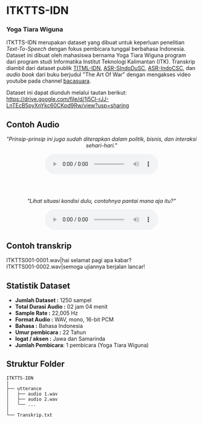 # ITKTTS-IDN

### Yoga Tiara Wiguna

ITKTTS-IDN merupakan dataset yang dibuat untuk keperluan penelitian _Text-To-Speech_ dengan fokus pembicara tunggal berbahasa Indonesia. Dataset ini dibuat oleh mahasiswa bernama Yoga Tiara Wiguna program dari program studi Informatika Institut Teknologi Kalimantan (ITK). Transkrip diambil dari dataset publik [TITML-IDN](https://research.nii.ac.jp/src/en/TITML-IDN.html), [ASR-SIndoDuSC](https://magichub.com/datasets/indonesian-scripted-speech-corpus-daily-use-sentence/), [ASR-IndoCSC](https://magichub.com/datasets/indonesian-conversational-speech-corpus/), dan _audio book_ dari buku berjudul "The Art Of War" dengan mengakses video youtube pada channel [bacasuara](https://www.youtube.com/watch?v=XE5aP5JkPbI&t=33s).

Dataset ini dapat diunduh melalui tautan berikut:\
https://drive.google.com/file/d/1j5Cl-rJJ-LnTEcB5pyXnYkc60CKpd9Rw/view?usp=sharing

## Contoh Audio

<div style="text-align: center">
  <p>
    <i>
        "Prinsip-prinsip ini juga sudah diterapkan dalam politik, bisnis, dan interaksi sehari-hari."
    </i>
  </p>
  <audio controls="controls">{ip}{form_title}{ip}

   <source type="audio/wav" src="https://www.dropbox.com/scl/fi/325qimcclvl1c24l48zpl/ground-truth_ts_1.wav?rlkey=zyjcg9njd3dvc45ie7nhssa1q&st=krj00nne&raw=1" type="audio/wav" />
 </audio>

<br><br>

  <p>
    <i>
        "Lihat situasi kondisi dulu, contohnya pantai mana aja itu?"
    </i>
  </p>
  <audio controls="controls">{ip}{form_title}{ip}

   <source type="audio/wav"  src="https://www.dropbox.com/scl/fi/olsqedkjdey1zpr3z0sod/ground-truth_ts_2.wav?rlkey=s69481z689hrdtqhrsal2e1e2&st=eh2tjgs7&raw=1" type="audio/wav" />
 </audio>
</div>

## Contoh transkrip

ITKTTS001-0001.wav|hai selamat pagi apa kabar?\
ITKTTS001-0002.wav|semoga ujiannya berjalan lancar!

## Statistik Dataset

- **Jumlah Dataset :** 1250 sampel
- **Total Durasi Audio :** 02 jam 04 menit
- **Sample Rate :** 22,005 Hz
- **Format Audio :** WAV, mono, 16-bit PCM
- **Bahasa :** Bahasa Indonesia
- **Umur pembicara :** 22 Tahun
- **logat / aksen :** Jawa dan Samarinda
- **Jumlah Pembicara**: 1 pembicara (Yoga Tiara Wiguna)

## Struktur Folder

```
ITKTTS-IDN
│
├── utterance
│   ├── audio 1.wav
│   ├── audio 2.wav
│   └── ...
│
└── Transkrip.txt
```
